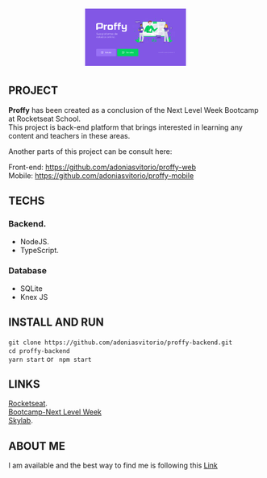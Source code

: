 <h1 align="center" background="blue">
<img src="proffy-home.png" alt="Proffy" width="200px" />
</h1>

## PROJECT
**Proffy** has been created as a conclusion of the Next Level Week Bootcamp at Rocketseat School.<br />
This project is back-end platform that brings interested in learning any content and teachers in these areas. 

Another parts of this project can be consult here:

Front-end: https://github.com/adoniasvitorio/proffy-web<br />
Mobile: https://github.com/adoniasvitorio/proffy-mobile<br />

## TECHS
### Backend.
* NodeJS.
* TypeScript.

### Database
* SQLite
* Knex JS

## INSTALL AND RUN

```git clone https://github.com/adoniasvitorio/proffy-backend.git```<br />
```cd proffy-backend```<br />
```yarn start``` or ``` npm start```<br />

## LINKS
[Rocketseat](https://rocketseat.com.br/).<br />
[Bootcamp-Next Level Week](https://rocketseat.com.br/)<br />
[Skylab](https://app.rocketseat.com.br/).

## ABOUT ME
I am available and the best way to find me is following this [Link](https://github.com/adoniasvitorio)